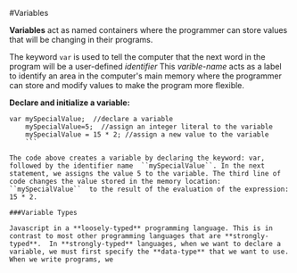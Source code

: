 #Variables

**Variables** act as named containers where the programmer can store values that will be changing in their programs.

The keyword ```var``` is used to tell the computer that the next word in the program will be a user-defined *identifier*  This *varible-name* acts as a label to identify an area in the computer's main memory where the programmer can store and modify values to make the program more flexible. 

**Declare and initialize a variable:**

```
var mySpecialValue;  //declare a variable
    mySpecialValue=5;  //assign an integer literal to the variable
    mySpecialValue = 15 * 2; //assign a new value to the variable
    ```

The code above creates a variable by declaring the keyword: var, followed by the identifier name  ``mySpecialValue``. In the next statement, we assigns the value 5 to the variable. The third line of code changes the value stored in the memory location: ``mySpecialValue``  to the result of the evaluation of the expression: 15 * 2.  

###Variable Types

Javascript in a **loosely-typed** programming language. This is in contrast to most other programming languages that are **strongly-typed**.  In **strongly-typed** languages, when we want to declare a variable, we must first specify the **data-type** that we want to use.  When we write programs, we 